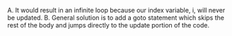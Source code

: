 A.
It would result in an infinite loop because our index variable, i, will never be
updated.
B.
General solution is to add a goto statement which skips the rest of the body and
jumps directly to the update portion of the code.
